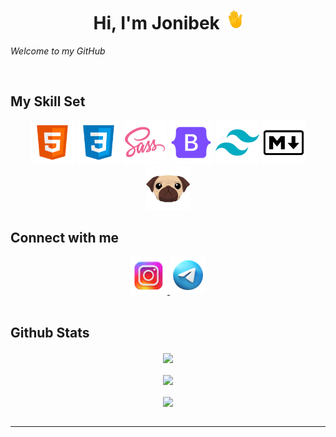 # **<div align="center">Hi, I'm Jonibek <img src="./img/hand-waving-hand.gif" height="30px"></div>**


*Welcome to my GitHub*


<br/>


## My Skill Set

<div align="center">
    <img src="./img/html-5.png" height="70px">
    <img src="./img/css-3.png" height="70px">
    <img src="./img/seal-color.png" height="70px">
    <img src="./img/icons8-bootstrap-logo-240.png" height="70px">
    <img src="./img/Tailwind CSS.png" height="70px">
    <img src="./img/markdown-icon.png" height="70px">
    <img src="./img/pug.png" height="70px">
</div>


## Connect with me
<div align="center">

<a href="https://instagram.com/qurbonoff.11" target="_blank">
<img src=./img/icons8-instagram-logo-94.png alt=instagram  height="60px"/>
</a>
<a hraf="https://t.me/Qurbonoff_11" target="_blank">
<img src=./img/icons8-telegram-logo-94.png alt=telegram height="58px" style="margin-bottom: 2px;">
</a>
</div>


<br/>


## Github Stats
<div align="center"><img src="https://github-readme-stats.vercel.app/api/top-langs/?username=qurbonoff11&hide_border=true&layout=compact" align="center" /></div>

<br>

<div align="center"><img src="https://github-readme-stats.vercel.app/api?username=qurbonoff11&show_icons=true&count_private=true&hide_border=true" align="center" /></div>

<br/>

<div align="center">
<img src="https://komarev.com/ghpvc/?username=qurbonoof11&&style=flat-square" align="center" />
</div>

<br/>

***
